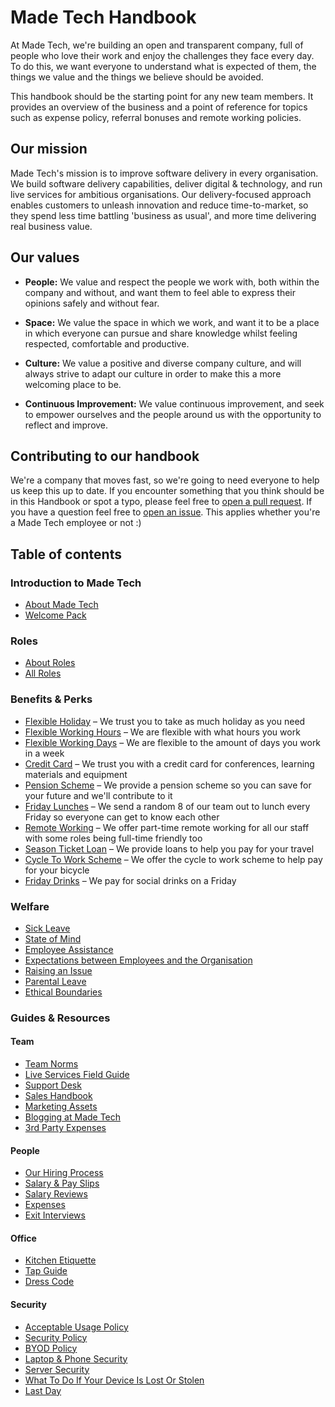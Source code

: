 # Made Tech Handbook

At Made Tech, we're building an open and transparent company, full of people who love their work and enjoy the challenges they face every day. To do this, we want everyone to understand what is expected of them, the things we value and the things we believe should be avoided.

This handbook should be the starting point for any new team members. It provides an overview of the business and a point of reference for topics such as expense policy, referral bonuses and remote working policies.

## Our mission

Made Tech's mission is to improve software delivery in every organisation. We build software delivery capabilities, deliver digital & technology, and run live services for ambitious organisations. Our delivery-focused approach enables customers to unleash innovation and reduce time-to-market, so they spend less time battling 'business as usual', and more time delivering real business value.

## Our values

* **People:** We value and respect the people we work with, both within the company and without, and want them to feel able to express their opinions safely and without fear.

* **Space:** We value the space in which we work, and want it to be a place in which everyone can pursue and share knowledge whilst feeling respected, comfortable and productive.

* **Culture:** We value a positive and diverse company culture, and will always strive to adapt our culture in order to make this a more welcoming place to be.

* **Continuous Improvement:** We value continuous improvement, and seek to empower ourselves and the people around us with the opportunity to reflect and improve.

## Contributing to our handbook

We're a company that moves fast, so we're going to need everyone to help us keep this up to date. If you encounter something that you think should be in this Handbook or spot a typo, please feel free to [open a pull request](https://github.com/madetech/handbook/pulls). If you have a question feel free to [open an issue](https://github.com/madetech/handbook/issues). This applies whether you're a Made Tech employee or not :)

## Table of contents

### Introduction to Made Tech

* [About Made Tech](company/about.md)
* [Welcome Pack](company/welcome_pack.md)

### Roles

* [About Roles](roles/README.md)
* [All Roles](roles/)

### Benefits & Perks

* [Flexible Holiday](benefits/flexible_holiday.md) – We trust you to take as much holiday as you need
* [Flexible Working Hours](benefits/working_hours.md) – We are flexible with what hours you work
* [Flexible Working Days](benefits/flexible_working.md) – We are flexible to the amount of days you work in a week
* [Credit Card](benefits/company_credit_card.md) – We trust you with a credit card for conferences, learning materials and equipment
* [Pension Scheme](benefits/pension_scheme.md) – We provide a pension scheme so you can save for your future and we'll contribute to it
* [Friday Lunches](benefits/friday_lunch.md) – We send a random 8 of our team out to lunch every Friday so everyone can get to know each other
* [Remote Working](benefits/remote_working.md) – We offer part-time remote working for all our staff with some roles being full-time friendly too
* [Season Ticket Loan](benefits/season_ticket_loan.md) – We provide loans to help you pay for your travel
* [Cycle To Work Scheme](benefits/cycle_to_work_scheme.md) – We offer the cycle to work scheme to help pay for your bicycle
* [Friday Drinks](benefits/friday_drinks.md) – We pay for social drinks on a Friday

### Welfare

* [Sick Leave](guides/welfare/sick_leave.md)
* [State of Mind](guides/welfare/state_of_mind.md)
* [Employee Assistance](guides/welfare/employee_assistance.md)
* [Expectations between Employees and the Organisation](guides/welfare/expectations.md)
* [Raising an Issue](guides/welfare/raising_an_issue.md)
* [Parental Leave](guides/welfare/parental_leave.md)
* [Ethical Boundaries](guides/welfare/ethical_boundaries.md)

### Guides & Resources

#### Team

* [Team Norms](team-norms)
* [Live Services Field Guide](https://github.com/madetech/live-services-field-guide)
* [Support Desk](guides/process/support/README.md)
* [Sales Handbook](https://github.com/madetech/sales-handbook)
* [Marketing Assets](https://github.com/madetech/marketing-assets)
* [Blogging at Made Tech](https://github.com/madetech/blog)
* [3rd Party Expenses](https://github.com/madetech/guides/3rd-Party-Services.md)

#### People

* [Our Hiring Process](guides/hiring/README.md)
* [Salary & Pay Slips](guides/compensation/salary_pay_slips.md)
* [Salary Reviews](guides/compensation/salary_reviews.md)
* [Expenses](guides/compensation/expenses.md)
* [Exit Interviews](guides/exit_interviews.md)

#### Office

* [Kitchen Etiquette](guides/office/kitchen.md)
* [Tap Guide](guides/office/taps.md)
* [Dress Code](guides/office/dress_code.md)

#### Security

* [Acceptable Usage Policy](guides/security/acceptable_usage_policy.md)
* [Security Policy](guides/security/security_policy.md)
* [BYOD Policy](guides/security/byod.md)
* [Laptop & Phone Security](guides/security/protect_the_company.md)
* [Server Security](guides/security/server_setup_guidelines.md)
* [What To Do If Your Device Is Lost Or Stolen](guides/security/lost_or_stolen.md)
* [Last Day](guides/security/last_day.md)
